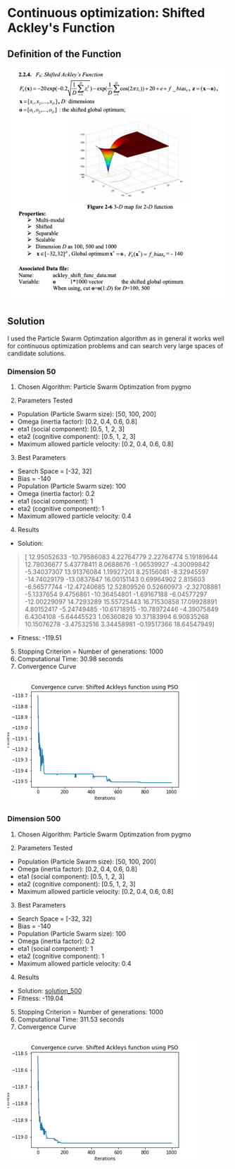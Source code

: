 # Continuous optimization: Shifted Ackley's Function

## Definition of the Function

![ackley_definition](images/ackley_definition.png)

## Solution

I used the Particle Swarm Optimzation algorithm as in general it works well for continuous optimization problems and can search very large spaces of candidate solutions.

### Dimension 50

1. Chosen Algorithm: Particle Swarm Optimzation from pygmo

2. Parameters Tested
* Population (Particle Swarm size):  [50, 100, 200]
* Omega (inertia factor):  [0.2, 0.4, 0.6, 0.8]
* eta1 (social component):  [0.5, 1, 2, 3]
* eta2 (cognitive component):  [0.5, 1, 2, 3]
* Maximum allowed particle velocity:  [0.2, 0.4, 0.6, 0.8]

3. Best Parameters  
* Search Space = [-32, 32]  
* Bias = -140  
* Population (Particle Swarm size):  100
* Omega (inertia factor):  0.2
* eta1 (social component):  1
* eta2 (cognitive component):  1
* Maximum allowed particle velocity:  0.4
	
4. Results
* Solution: 
>  	[ 12.95052633 -10.79586083   4.22764779   2.22764774   5.19189644
      12.78036677   5.43778411   8.0688676   -1.06539927  -4.30099842
      -5.34037307  13.91376084   1.19927201   8.25156081  -8.32945597
     -14.74029179 -13.0837847   16.00151143   0.69964902   2.815603
      -6.56577744 -12.47240685  12.52809526   0.52660973  -2.32708881
      -5.1337654    9.4756861  -10.36454801  -1.69167188  -6.04577297
     -12.00229097  14.7293289   15.55725443  16.71530858  17.09928891
       4.80152417  -5.24749485 -10.61718915 -10.78972446  -4.39075849
       6.4304108   -5.64445523   1.06360828  10.37183994   6.90835268
      10.15076278  -3.47532516   3.34458981  -0.19517366  18.64547949]
* Fitness: -119.51

5. Stopping Criterion = Number of generations: 1000
6. Computational Time:  30.98  seconds
7. Convergence Curve

![ackley_50_pso](images/ackley_50_pso.png)

### Dimension 500

1. Chosen Algorithm: Particle Swarm Optimzation from pygmo

2. Parameters Tested
* Population (Particle Swarm size):  [50, 100, 200]
* Omega (inertia factor):  [0.2, 0.4, 0.6, 0.8]
* eta1 (social component):  [0.5, 1, 2, 3]
* eta2 (cognitive component):  [0.5, 1, 2, 3]
* Maximum allowed particle velocity:  [0.2, 0.4, 0.6, 0.8]

3. Best Parameters  
* Search Space = [-32, 32]  
* Bias = -140 
* Population (Particle Swarm size):  100
* Omega (inertia factor):  0.2
* eta1 (social component):  1
* eta2 (cognitive component):  1
* Maximum allowed particle velocity:  0.4
  
4. Results
* Solution: [solution_500](solution_500.csv)
* Fitness: -119.04

5. Stopping Criterion = Number of generations: 1000
6. Computational Time:  311.53  seconds
7. Convergence Curve

![ackley_500_pso](images/ackley_500_pso.png)